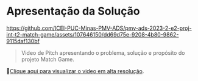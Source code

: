 # Apresentação da Solução
https://github.com/ICEI-PUC-Minas-PMV-ADS/pmv-ads-2023-2-e2-proj-int-t2-match-game/assets/107646150/dd69d75e-9208-4b80-9862-9115daf130bf

>Video de Pitch apresentando o problema, solução e propósito do projeto Match Game.

🔗[Clique aqui para visualizar o video em alta resolução](https://www.youtube.com/watch?v=Ed_O-Gde9Cg&ab_channel=BrunaSantos).






